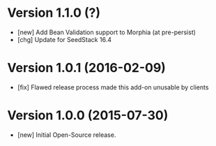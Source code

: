 # Version 1.1.0 (?)

* [new] Add Bean Validation support to Morphia (at pre-persist)
* [chg] Update for SeedStack 16.4

# Version 1.0.1 (2016-02-09)

* [fix] Flawed release process made this add-on unusable by clients

# Version 1.0.0 (2015-07-30)

* [new] Initial Open-Source release.
